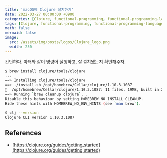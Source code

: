 ```yaml
---
title: 'macOS에 Clojure 설치하기'
date: 2022-03-27 00:00:00 +0900
categories: [Clojure, functional-programming, functional-programming-language]
tags: [Clojure, functional-programming, functional-programming-language]
math: false
mermaid: false
image:
  src: /assets/img/posts/logos/Clojure_logo.png
  width: 250
---
```


간단하다. 아래와 같이 명령어 실행하고, 잘 설치됐는지 확인해주자.

```bash
$ brew install clojure/tools/clojure
...
==> Installing clojure/tools/clojure
==> ./install.sh /opt/homebrew/Cellar/clojure/1.10.3.1087
🍺  /opt/homebrew/Cellar/clojure/1.10.3.1087: 11 files, 19MB, built in 2 seconds
==> Running `brew cleanup clojure`...
Disable this behaviour by setting HOMEBREW_NO_INSTALL_CLEANUP.
Hide these hints with HOMEBREW_NO_ENV_HINTS (see `man brew`).

$ clj --version
Clojure CLI version 1.10.3.1087
```

## References

- [https://clojure.org/guides/getting_started](https://clojure.org/guides/getting_started)
